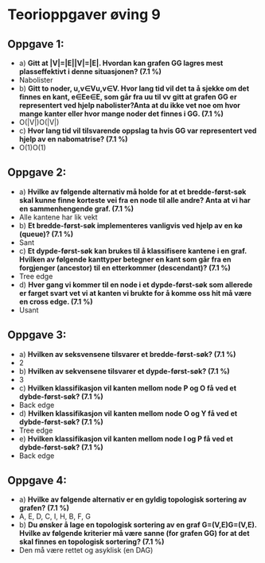 # Teorioppgaver øving 9
## Oppgave 1:
 - a) **Gitt at |V|=|E||V|=|E|. Hvordan kan grafen GG lagres mest plasseffektivt i denne situasjonen? (7.1 %)**
  - Nabolister
 - b) **Gitt to noder, u,v∈Vu,v∈V. Hvor lang tid vil det ta å sjekke om det finnes en kant, e∈Ee∈E, som går fra uu til vv gitt at grafen GG er representert ved hjelp nabolister?Anta at du ikke vet noe om hvor mange kanter eller hvor mange noder det finnes i GG. (7.1 %)**
  - O(|V|)O(|V|)
 - c) **Hvor lang tid vil tilsvarende oppslag ta hvis GG var representert ved hjelp av en nabomatrise? (7.1 %)**
  - O(1)O(1)

## Oppgave 2:
 - a) **Hvilke av følgende alternativ må holde for at et bredde-først-søk skal kunne finne korteste vei fra en node til alle andre? Anta at vi har en sammenhengende graf. (7.1 %)**
  - Alle kantene har lik vekt
 - b) **Et bredde-først-søk implementeres vanligvis ved hjelp av en kø (queue)? (7.1 %)**
  - Sant
 - c) **Et dypde-først-søk kan brukes til å klassifisere kantene i en graf. Hvilken av følgende kanttyper betegner en kant som går fra en forgjenger (ancestor) til en etterkommer (descendant)? (7.1 %)**
  - Tree edge
 - d) **Hver gang vi kommer til en node i et dypde-først-søk som allerede er farget svart vet vi at kanten vi brukte for å komme oss hit må være en cross edge. (7.1 %)**
  - Usant

## Oppgave 3:
 - a) **Hvilken av seksvensene tilsvarer et bredde-først-søk? (7.1 %)**
  - 2
 - b) **Hvilken av sekvensene tilsvarer et dypde-først-søk? (7.1 %)**
  - 3
 - c) **Hvilken klassifikasjon vil kanten mellom node P og O få ved et dybde-først-søk? (7.1 %)**
  - Back edge
 - d) **Hvilken klassifikasjon vil kanten mellom node O og Y få ved et dybde-først-søk? (7.1 %)**
  - Tree edge
 - e) **Hvilken klassifikasjon vil kanten mellom node I og P få ved et dybde-først-søk? (7.1 %)**
  - Back edge

## Oppgave 4:
 - a) **Hvilke av følgende alternativ er en gyldig topologisk sortering av grafen? (7.1 %)**
  - A, E, D, C, I, H, B, F, G
 - b) **Du ønsker å lage en topologisk sortering av en graf G=(V,E)G=(V,E). Hvilke av følgende kriterier må være sanne (for grafen GG) for at det skal finnes en topologisk sortering? (7.1 %)**
  - Den må være rettet og asyklisk (en DAG)
